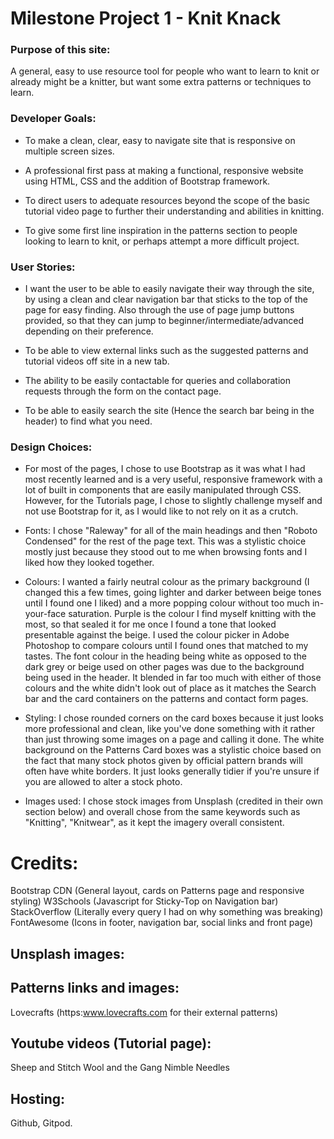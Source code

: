 # Milestone Project 1 - Knit Knack

### Purpose of this site:
A general, easy to use resource tool for people who want to learn to knit or already might be a knitter, but want some extra patterns or techniques to learn. 

### Developer Goals:
* To make a clean, clear, easy to navigate site that is responsive on multiple screen sizes.

* A professional first pass at making a functional, responsive website using HTML, CSS and the addition of Bootstrap framework.

* To direct users to adequate resources beyond the scope of the basic tutorial video page to further their understanding and abilities in knitting.

* To give some first line inspiration in the patterns section to people looking to learn to knit, or perhaps attempt a more difficult project.


### User Stories:

* I want the user to be able to easily navigate their way through the site, by using a clean and clear navigation bar that sticks to the top of the page for easy finding.
Also through the use of page jump buttons provided, so that they can jump to beginner/intermediate/advanced depending on their preference. 

* To be able to view external links such as the suggested patterns and tutorial videos off site in a new tab.

* The ability to be easily contactable for queries and collaboration requests through the form on the contact page.

* To be able to easily search the site (Hence the search bar being in the header) to find what you need. 


### Design Choices: 

* For most of the pages, I chose to use Bootstrap as it was what I had most recently learned and is a very useful, responsive framework with a lot of built in components that are easily manipulated through CSS. 
However, for the Tutorials page, I chose to slightly challenge myself and not use Bootstrap for it, as I would like to not rely on it as a crutch.

* Fonts: I chose "Raleway" for all of the main headings and then "Roboto Condensed" for the rest of the page text. This was a stylistic choice mostly just because they stood out to me when browsing fonts and I liked how they looked together.

* Colours: I wanted a fairly neutral colour as the primary background (I changed this a few times, going lighter and darker between beige tones until I found one I liked) and a more popping colour without too much in-your-face saturation. 
Purple is the colour I find myself knitting with the most, so that sealed it for me once I found a tone that looked presentable against the beige. 
I used the colour picker in Adobe Photoshop to compare colours until I found ones that matched to my tastes.
The font colour in the heading being white as opposed to the dark grey or beige used on other pages was due to the background being used in the header. 
It blended in far too much with either of those colours and the white didn't look out of place as it matches the Search bar and the card containers on the patterns and contact form pages.

* Styling: I chose rounded corners on the card boxes because it just looks more professional and clean, like you've done something with it rather than just throwing some images on a page and calling it done. 
The white background on the Patterns Card boxes was a stylistic choice based on the fact that many stock photos given by official pattern brands will often have white borders. It just looks generally tidier if you're unsure if you are allowed to alter a stock photo. 

* Images used: I chose stock images from Unsplash (credited in their own section below) and overall chose from the same keywords such as "Knitting", "Knitwear", as it kept the imagery overall consistent. 







# Credits:
Bootstrap CDN (General layout, cards on Patterns page and responsive styling)
W3Schools (Javascript for Sticky-Top on Navigation bar)
StackOverflow (Literally every query I had on why something was breaking)
FontAwesome (Icons in footer, navigation bar, social links and front page)

## Unsplash images: 


## Patterns links and images:
Lovecrafts (https:www.lovecrafts.com for their external patterns)

## Youtube videos (Tutorial page):
Sheep and Stitch
Wool and the Gang
Nimble Needles

## Hosting:
Github, Gitpod.

